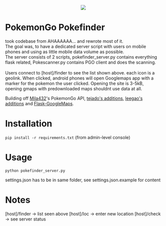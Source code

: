 <p align="center">
<img src="http://i.imgur.com/ZBZNBsf.png">
</p>

# PokemonGo Pokefinder

took codebase from AHAAAAAA... and rewrote most of it.<br>
The goal was, to have a dedicated server script with users on mobile phones and using as little mobile data volume as possible.<br>
The server consists of 2 scripts, pokefinder_server.py contains everything flask related, Pokescanner.py contains PGO client and does the scanning.<br>
<br>
Users connect to [host]/finder to see the list shown above. each icon is a geolink. When clicked, android phones will open Googlemaps app with a marker for the pokemon the user clicked. Opening the site is 3-5kB, opening gmaps with predownloaded maps shouldnt use data at all.<br>

Building off [Mila432](https://github.com/Mila432/Pokemon_Go_API)'s PokemonGo API, [tejado's additions](https://github.com/tejado/pokemongo-api-demo), [leegao's additions](https://github.com/leegao/pokemongo-api-demo/tree/simulation) and [Flask-GoogleMaps](https://github.com/rochacbruno/Flask-GoogleMaps). 

# Installation
`pip install -r requirements.txt` (from admin-level console)

# Usage
`python pokefinder_server.py`

settings.json has to be in same folder, see settings.json.example for content

# Notes
[host]/finder -> list seen above
[host]/loc -> enter new location
[host]/check -> see server status

